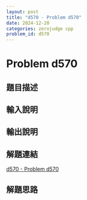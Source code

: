```yaml
---
layout: post
title: "d570 - Problem d570"
date: 2024-12-20
categories: zerojudge cpp
problem_id: d570
---
```


# Problem d570

## 題目描述



## 輸入說明



## 輸出說明



## 解題連結

[d570 - Problem d570](https://zerojudge.tw/ShowProblem?problemid=d570)

## 解題思路

